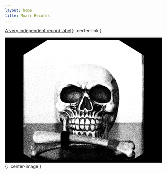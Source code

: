 ```yaml
---
layout: home
title: Moarr Records
---
```


[A very independent record label](/about/){: .center-link }

![Moarr Records logo](/assets/images/moarr_records_logo_640.png){: .center-image }
